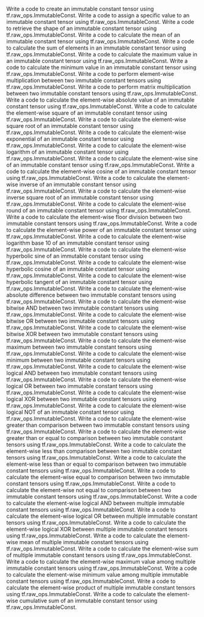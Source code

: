 Write a code to create an immutable constant tensor using tf.raw_ops.ImmutableConst.
Write a code to assign a specific value to an immutable constant tensor using tf.raw_ops.ImmutableConst.
Write a code to retrieve the shape of an immutable constant tensor using tf.raw_ops.ImmutableConst.
Write a code to calculate the mean of an immutable constant tensor using tf.raw_ops.ImmutableConst.
Write a code to calculate the sum of elements in an immutable constant tensor using tf.raw_ops.ImmutableConst.
Write a code to calculate the maximum value in an immutable constant tensor using tf.raw_ops.ImmutableConst.
Write a code to calculate the minimum value in an immutable constant tensor using tf.raw_ops.ImmutableConst.
Write a code to perform element-wise multiplication between two immutable constant tensors using tf.raw_ops.ImmutableConst.
Write a code to perform matrix multiplication between two immutable constant tensors using tf.raw_ops.ImmutableConst.
Write a code to calculate the element-wise absolute value of an immutable constant tensor using tf.raw_ops.ImmutableConst.
Write a code to calculate the element-wise square of an immutable constant tensor using tf.raw_ops.ImmutableConst.
Write a code to calculate the element-wise square root of an immutable constant tensor using tf.raw_ops.ImmutableConst.
Write a code to calculate the element-wise exponential of an immutable constant tensor using tf.raw_ops.ImmutableConst.
Write a code to calculate the element-wise logarithm of an immutable constant tensor using tf.raw_ops.ImmutableConst.
Write a code to calculate the element-wise sine of an immutable constant tensor using tf.raw_ops.ImmutableConst.
Write a code to calculate the element-wise cosine of an immutable constant tensor using tf.raw_ops.ImmutableConst.
Write a code to calculate the element-wise inverse of an immutable constant tensor using tf.raw_ops.ImmutableConst.
Write a code to calculate the element-wise inverse square root of an immutable constant tensor using tf.raw_ops.ImmutableConst.
Write a code to calculate the element-wise round of an immutable constant tensor using tf.raw_ops.ImmutableConst.
Write a code to calculate the element-wise floor division between two immutable constant tensors using tf.raw_ops.ImmutableConst.
Write a code to calculate the element-wise power of an immutable constant tensor using tf.raw_ops.ImmutableConst.
Write a code to calculate the element-wise logarithm base 10 of an immutable constant tensor using tf.raw_ops.ImmutableConst.
Write a code to calculate the element-wise hyperbolic sine of an immutable constant tensor using tf.raw_ops.ImmutableConst.
Write a code to calculate the element-wise hyperbolic cosine of an immutable constant tensor using tf.raw_ops.ImmutableConst.
Write a code to calculate the element-wise hyperbolic tangent of an immutable constant tensor using tf.raw_ops.ImmutableConst.
Write a code to calculate the element-wise absolute difference between two immutable constant tensors using tf.raw_ops.ImmutableConst.
Write a code to calculate the element-wise bitwise AND between two immutable constant tensors using tf.raw_ops.ImmutableConst.
Write a code to calculate the element-wise bitwise OR between two immutable constant tensors using tf.raw_ops.ImmutableConst.
Write a code to calculate the element-wise bitwise XOR between two immutable constant tensors using tf.raw_ops.ImmutableConst.
Write a code to calculate the element-wise maximum between two immutable constant tensors using tf.raw_ops.ImmutableConst.
Write a code to calculate the element-wise minimum between two immutable constant tensors using tf.raw_ops.ImmutableConst.
Write a code to calculate the element-wise logical AND between two immutable constant tensors using tf.raw_ops.ImmutableConst.
Write a code to calculate the element-wise logical OR between two immutable constant tensors using tf.raw_ops.ImmutableConst.
Write a code to calculate the element-wise logical XOR between two immutable constant tensors using tf.raw_ops.ImmutableConst.
Write a code to calculate the element-wise logical NOT of an immutable constant tensor using tf.raw_ops.ImmutableConst.
Write a code to calculate the element-wise greater than comparison between two immutable constant tensors using tf.raw_ops.ImmutableConst.
Write a code to calculate the element-wise greater than or equal to comparison between two immutable constant tensors using tf.raw_ops.ImmutableConst.
Write a code to calculate the element-wise less than comparison between two immutable constant tensors using tf.raw_ops.ImmutableConst.
Write a code to calculate the element-wise less than or equal to comparison between two immutable constant tensors using tf.raw_ops.ImmutableConst.
Write a code to calculate the element-wise equal to comparison between two immutable constant tensors using tf.raw_ops.ImmutableConst.
Write a code to calculate the element-wise not equal to comparison between two immutable constant tensors using tf.raw_ops.ImmutableConst.
Write a code to calculate the element-wise logical AND between multiple immutable constant tensors using tf.raw_ops.ImmutableConst.
Write a code to calculate the element-wise logical OR between multiple immutable constant tensors using tf.raw_ops.ImmutableConst.
Write a code to calculate the element-wise logical XOR between multiple immutable constant tensors using tf.raw_ops.ImmutableConst.
Write a code to calculate the element-wise mean of multiple immutable constant tensors using tf.raw_ops.ImmutableConst.
Write a code to calculate the element-wise sum of multiple immutable constant tensors using tf.raw_ops.ImmutableConst.
Write a code to calculate the element-wise maximum value among multiple immutable constant tensors using tf.raw_ops.ImmutableConst.
Write a code to calculate the element-wise minimum value among multiple immutable constant tensors using tf.raw_ops.ImmutableConst.
Write a code to calculate the element-wise product of multiple immutable constant tensors using tf.raw_ops.ImmutableConst.
Write a code to calculate the element-wise cumulative sum of an immutable constant tensor using tf.raw_ops.ImmutableConst.